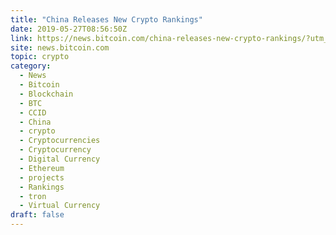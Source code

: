 ```yaml
---
title: "China Releases New Crypto Rankings"
date: 2019-05-27T08:56:50Z
link: https://news.bitcoin.com/china-releases-new-crypto-rankings/?utm_medium=RSS&utm_source=hune
site: news.bitcoin.com
topic: crypto
category:
  - News
  - Bitcoin
  - Blockchain
  - BTC
  - CCID
  - China
  - crypto
  - Cryptocurrencies
  - Cryptocurrency
  - Digital Currency
  - Ethereum
  - projects
  - Rankings
  - tron
  - Virtual Currency
draft: false
---
```

